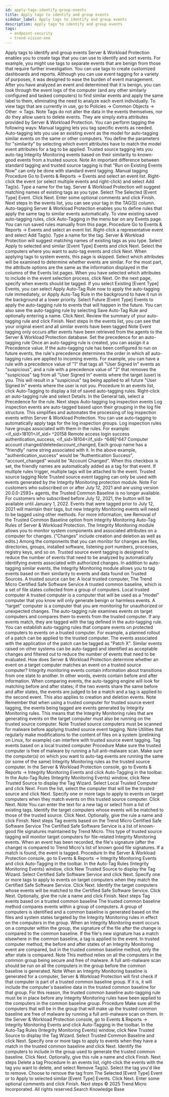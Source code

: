 ```yaml
---
id: apply-tags-identify-group-events
title: Apply tags to identify and group events
sidebar_label: Apply tags to identify and group events
description: Apply tags to identify and group events
tags:
  - endpoint-security
  - trend-vision-one
---
```


 Apply tags to identify and group events Server & Workload Protection enables you to create tags that you can use to identify and sort events. For example, you might use tags to separate events that are benign from those that require further investigation. You can use tags to create customized dashboards and reports. Although you can use event tagging for a variety of purposes, it was designed to ease the burden of event management. After you have analyzed an event and determined that it is benign, you can look through the event logs of the computer (and any other similarly configured and tasked computers) to find similar events and apply the same label to them, eliminating the need to analyze each event individually. To view tags that are currently in use, go to Policies → Common Objects → Other → Tags. Note Tags do not alter the data in the events themselves, nor do they allow users to delete events. They are simply extra attributes provided by Server & Workload Protection. You can perform tagging the following ways: Manual tagging lets you tag specific events as needed. Auto-tagging lets you use an existing event as the model for auto-tagging similar events on the same or other computers. You define the parameters for "similarity" by selecting which event attributes have to match the model event attributes for a tag to be applied. Trusted source tagging lets you auto-tag Integrity Monitoring events based on their similarity to known-good events from a trusted source. Note An important difference between standard tagging and trusted source tagging is that "Run on Existing Events Now" can only be done with standard event tagging. Manual tagging Procedure Go to Events & Reports → Events and select an event list. Right-click the event (or select multiple events and right-click) and select Add Tag(s). Type a name for the tag. Server & Workload Protection will suggest matching names of existing tags as you type. Select The Selected [Event Type] Event. Click Next. Enter some optional comments and click Finish. Next steps In the events list, you can see your tag in the TAG(S) column. Auto-tagging Server & Workload Protection enables you to define rules that apply the same tag to similar events automatically. To view existing saved auto-tagging rules, click Auto-Tagging in the menu bar on any Events page. You can run saved rules manually from this page. Procedure Go to Events & Reports → Events and select an event list. Right-click a representative event and select Add Tag(s). Type a name for the tag. Server & Workload Protection will suggest matching names of existing tags as you type. Select Apply to selected and similar [Event Type] Events and click Next. Select the computers where you want to auto-tag events and click Next. When applying tags to system events, this page is skipped. Select which attributes will be examined to determine whether events are similar. For the most part, the attribute options are the same as the information displayed in the columns of the Events list pages. When you have selected which attributes to include in the event selection process, click Next. On the next page, specify when events should be tagged. If you select Existing [Event Type] Events, you can select Apply Auto-Tag Rule now to apply the auto-tagging rule immediately, or Apply Auto-Tag Rule in the background to have it run in the background at a lower priority. Select Future [Event Type] Events to apply the auto-tagging rule to events that will happen in the future. You can also save the auto-tagging rule by selecting Save Auto-Tag Rule and optionally entering a name. Click Next. Review the summary of your auto-tagging rule and click Finish. Next steps In the events list, you can see that your original event and all similar events have been tagged Note Event tagging only occurs after events have been retrieved from the agents to the Server & Workload Protection database. Set the precedence for an auto-tagging rule Once an auto-tagging rule is created, you can assign it a Precedence value. If the auto-tagging rule has been configured to run on future events, the rule's precedence determines the order in which all auto-tagging rules are applied to incoming events. For example, you can have a rule with a precedence value of "1" that tags all "User Signed In" events as "suspicious", and a rule with a precedence value of "2" that removes the "suspicious" tag from all "User Signed In" events where the target (user) is you. This will result in a "suspicious" tag being applied to all future "User Signed In" events where the user is not you. Procedure In an events list, click Auto-Tagging to display a list of saved auto-tagging rules. Right-click an auto-tagging rule and select Details. In the General tab, select a Precedence for the rule. Next steps Auto-tagging log inspection events Log inspection events are auto-tagged based upon their grouping in the log file structure. This simplifies and automates the processing of log inspection events within Server & Workload Protection. You can use auto-tagging to automatically apply tags for the log inspection groups. Log inspection rules have groups associated with them in the rules. For example: <rule id="18126" level="3"> <if_sid>18101</if_sid> <id>^20158</id> <description>Remote access login success</description> <group>authentication_success,</group> </rule> <rule id="18127" level="8"> <if_sid>18104</if_sid> <id>^646|^647</id> <description>Computer account changed/deleted</description><group>account_changed,</group> </rule> Each group name has a "friendly" name string associated with it. In the above example, "authentication_success" would be "Authentication Success", "account_changed" would be "Account Changed". When this checkbox is set, the friendly names are automatically added as a tag for that event. If multiple rules trigger, multiple tags will be attached to the event. Trusted source tagging Note Trusted source event tagging can only be used with events generated by the Integrity Monitoring protection module. Note For customers who subscribed on or after July 12, 2021 and are using version 20.0.0-2593+ agents, the Trusted Common Baseline is no longer available. For customers who subscribed before July 12, 2021, the button will be available until January 1, 2022. Events that were tagged prior to July 12, 2021 will maintain their tags, but new Integrity Monitoring events will need to be tagged using other methods. For more information, see Removal of the Trusted Common Baseline option from Integrity Monitoring Auto-Tag Rules of Server & Workload Protection. The Integrity Monitoring module allows you to monitor system components and associated attributes on a computer for changes. ("Changes" include creation and deletion as well as edits.) Among the components that you can monitor for changes are files, directories, groups, installed software, listening port numbers, processes, registry keys, and so on. Trusted source event tagging is designed to reduce the number of events that need to be analyzed by automatically identifying events associated with authorized changes. In addition to auto-tagging similar events, the Integrity Monitoring module allows you to tag events based on their similarity to events and data found on Trusted Sources. A trusted source can be: A local trusted computer, The Trend Micro Certified Safe Software Service A trusted common baseline, which is a set of file states collected from a group of computers. Local trusted computer A trusted computer is a computer that will be used as a "model" computer that you know will only generate benign or harmless events. A "target" computer is a computer that you are monitoring for unauthorized or unexpected changes. The auto-tagging rule examines events on target computers and compares them to events from the trusted computer. If any events match, they are tagged with the tag defined in the auto-tagging rule. You can establish auto-tagging rules that compare events on protected computers to events on a trusted computer. For example, a planned rollout of a patch can be applied to the trusted computer. The events associated with the application of the patch can be tagged as "Patch X". Similar events raised on other systems can be auto-tagged and identified as acceptable changes and filtered out to reduce the number of events that need to be evaluated. How does Server & Workload Protection determine whether an event on a target computer matches an event on a trusted source computer? Integrity monitoring events contain information about transitions from one state to another. In other words, events contain before and after information. When comparing events, the auto-tagging engine will look for matching before and after states; if the two events share the same before and after states, the events are judged to be a match and a tag is applied to the second event. This also applies to creation and deletion events. Note Remember that when using a trusted computer for trusted source event tagging, the events being tagged are events generated by Integrity Monitoring rules. This means that the Integrity Monitoring rules that are generating events on the target computer must also be running on the trusted source computer. Note Trusted source computers must be scanned for malware before applying trusted source event tagging. Note Utilities that regularly make modifications to the content of files on a system (prelinking on Linux, for example) can interfere with trusted source event tagging. Tag events based on a local trusted computer Procedure Make sure the trusted computer is free of malware by running a full anti-malware scan. Make sure the computer(s) on which you want to auto-tag events are running the same (or some of the same) Integrity Monitoring rules as the trusted source computer. In the Server & Workload Protection console, go to Events & Reports → Integrity Monitoring Events and click Auto-Tagging in the toolbar. In the Auto-Tag Rules (Integrity Monitoring Events) window, click New Trusted Source to display the Tag Wizard. Select Local Trusted Computer and click Next. From the list, select the computer that will be the trusted source and click Next. Specify one or more tags to apply to events on target computers when they match events on this trusted source computer. Click Next. Note You can enter the text for a new tag or select from a list of existing tags. Identify the target computers whose events will be matched to those of the trusted source. Click Next. Optionally, give the rule a name and click Finish. Next steps Tag events based on the Trend Micro Certified Safe Software Service The Certified Safe Software Service is a list of known-good file signatures maintained by Trend Micro. This type of trusted source tagging will monitor target computers for file-related Integrity Monitoring events. When an event has been recorded, the file's signature (after the change) is compared to Trend Micro's list of known good file signatures. If a match is found, the event is tagged. Procedure In the Server & Workload Protection console, go to Events & Reports → Integrity Monitoring Events and click Auto-Tagging in the toolbar. In the Auto-Tag Rules (Integrity Monitoring Events) window, click New Trusted Source to display the Tag Wizard. Select Certified Safe Software Service and click Next. Specify one or more tags to apply to events on target computers when they match the Certified Safe Software Service. Click Next. Identify the target computers whose events will be matched to the Certified Safe Software Service. Click Next. Optionally, give the rule a name and click Finish. Next steps Tag events based on a trusted common baseline The trusted common baseline method compares events within a group of computers. A group of computers is identified and a common baseline is generated based on the files and system states targeted by the Integrity Monitoring rules in effect on the computers in the group. When an Integrity Monitoring event occurs on a computer within the group, the signature of the file after the change is compared to the common baseline. If the file's new signature has a match elsewhere in the common baseline, a tag is applied to the event. In trusted computer method, the before and after states of an Integrity Monitoring event are compared, but in the trusted common baseline method, only the after state is compared. Note This method relies on all the computers in the common group being secure and free of malware. A full anti-malware scan should be run on all the computers in the group before the common baseline is generated. Note When an Integrity Monitoring baseline is generated for a computer, Server & Workload Protection will first check if that computer is part of a trusted common baseline group. If it is, it will include the computer's baseline data in the trusted common baseline for that group. For this reason, the trusted common baseline auto-tagging rule must be in place before any Integrity Monitoring rules have been applied to the computers in the common baseline group. Procedure Make sure all the computers that will be in the group that will make up the trusted common baseline are free of malware by running a full anti-malware scan on them. In the Server & Workload Protection console, go to Events & Reports → Integrity Monitoring Events and click Auto-Tagging in the toolbar. In the Auto-Tag Rules (Integrity Monitoring Events) window, click New Trusted Source to display the Tag Wizard. Select Trusted Common Baseline and click Next. Specify one or more tags to apply to events when they have a match in the trusted common baseline and click Next. Identify the computers to include in the group used to generate the trusted common baseline. Click Next. Optionally, give this rule a name and click Finish. Next steps Delete a tag Procedure In an events list, right-click the events with the tag you want to delete, and select Remove Tag(s). Select the tag you'd like to remove. Choose to remove the tag from The Selected [Event Type] Event or to Apply to selected similar [Event Type] Events. Click Next. Enter some optional comments and click Finish. Next steps © 2025 Trend Micro Incorporated. All rights reserved.Search Knowledge Base